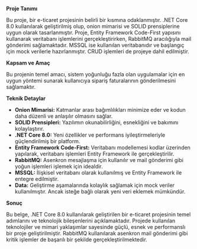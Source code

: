 **Proje Tanımı**

Bu proje, bir e-ticaret projesinin belirli bir kısmına odaklanmıştır. .NET Core 8.0 kullanılarak geliştirilmiş olup, onion mimarisi ve SOLID prensiplerine uygun olarak tasarlanmıştır. Proje, Entity Framework Code-First yapısını kullanarak veritabanı işlemlerini gerçekleştirirken, RabbitMQ aracılığıyla mail gönderimi sağlamaktadır. MSSQL ise kullanılan veritabanıdır ve başlangıç için mock verilerle hazırlanmıştır. CRUD işlemleri de projeye dahil edilmiştir.

**Kapsam ve Amaç**

Bu projenin temel amacı, sistem yoğunluğu fazla olan uygulamalar için en uygun yöntemi sunarak kullanıcıya sipariş faturalarının gönderilmesini sağlamaktır.

**Teknik Detaylar**

- **Onion Mimarisi:** Katmanlar arası bağımlılıkları minimize eder ve kodun daha düzenli ve anlaşılır olmasını sağlar.
- **SOLID Prensipleri:** Yazılımın okunabilirliğini, esnekliğini ve bakımını kolaylaştırır.
- **.NET Core 8.0:** Yeni özellikler ve performans iyileştirmeleriyle güçlendirilmiş bir platform.
- **Entity Framework Code-First:** Veritabanı modellemesi kodlar üzerinden yapılarak, veritabanı işlemleri Entity Framework ile gerçekleştirilir.
- **RabbitMQ:** Asenkron mesajlaşma için kullanılır ve mail gönderimi gibi yoğun işlemleri işlemek için idealdir.
- **MSSQL:** İlişkisel veritabanı olarak kullanılmış ve Entity Framework ile entegre edilmiştir.
- **Data:** Geliştirme aşamalarında kolaylık sağlamak için mock veriler kullanılmıştır. Ancak isteğe bağlı olarak yeni veri eklemek mümkündür.

**Sonuç**

Bu belge, .NET Core 8.0 kullanılarak geliştirilen bir e-ticaret projesinin temel adımlarını ve teknolojik bileşenlerini açıklamaktadır. Projede kullanılan teknolojiler ve mimari yaklaşımlar sayesinde güçlü, esnek ve performanslı bir proje geliştirilmiştir. RabbitMQ kullanılarak asenkron mail gönderimi gibi kritik işlemler de başarılı bir şekilde gerçekleştirilmektedir.


